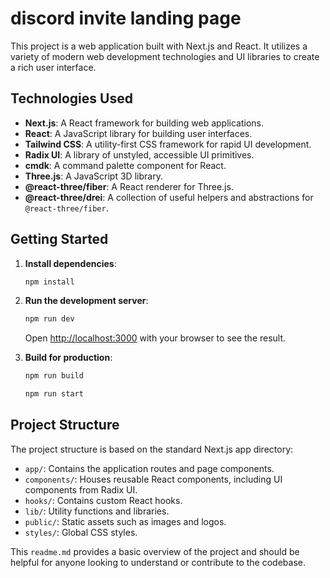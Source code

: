 # discord invite landing page

This project is a web application built with Next.js and React. It utilizes a variety of modern web development technologies and UI libraries to create a rich user interface.

## Technologies Used

- **Next.js**: A React framework for building web applications.
- **React**: A JavaScript library for building user interfaces.
- **Tailwind CSS**: A utility-first CSS framework for rapid UI development.
- **Radix UI**: A library of unstyled, accessible UI primitives.
- **cmdk**:  A command palette component for React.
- **Three.js**: A JavaScript 3D library.
- **@react-three/fiber**: A React renderer for Three.js.
- **@react-three/drei**: A collection of useful helpers and abstractions for `@react-three/fiber`.

## Getting Started

1.  **Install dependencies**:

    ```bash
    npm install
    ```

2.  **Run the development server**:

    ```bash
    npm run dev
    ```

    Open [http://localhost:3000](http://localhost:3000) with your browser to see the result.

3.  **Build for production**:

    ```bash
    npm run build
    ```

    ```bash
    npm run start
    ```

## Project Structure

The project structure is based on the standard Next.js app directory:

- `app/`: Contains the application routes and page components.
- `components/`: Houses reusable React components, including UI components from Radix UI.
- `hooks/`:  Contains custom React hooks.
- `lib/`:  Utility functions and libraries.
- `public/`: Static assets such as images and logos.
- `styles/`: Global CSS styles.

This `readme.md` provides a basic overview of the project and should be helpful for anyone looking to understand or contribute to the codebase.
